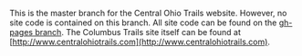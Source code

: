 This is the master branch for the Central Ohio Trails website.  However, no site code is contained on this branch.  All site code can be found on the [gh-pages branch](https://github.com/mjbuckley/central-ohio-trails/tree/gh-pages).  The Columbus Trails site itself can be found at [http://www.centralohiotrails.com](http://www.centralohiotrails.com).
